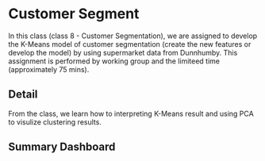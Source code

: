 
# Customer Segment

In this class (class 8 - Customer Segmentation), 
we are assigned to develop the K-Means model of customer segmentation (create the new features or develop the model) by using supermarket data from Dunnhumby. This assignment is performed by working group and the limiteed time (approximately 75 mins).



## Detail
From the class, we learn how to interpreting K-Means result and using PCA to visulize clustering results.

## Summary Dashboard


